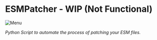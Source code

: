 # ESMPatcher - WIP (Not Functional)
![Menu](https://i.imgur.com/nw9Fl7V.png "Menu")

*Python Script to automate the process of patching your ESM files.*
